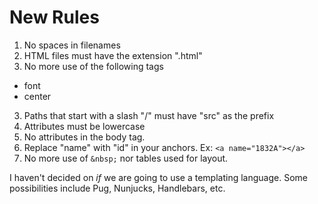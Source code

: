 # New Rules

1. No spaces in filenames
2. HTML files must have the extension ".html"
2. No more use of the following tags
  - font
  - center
3. Paths that start with a slash "/" must have "src" as the prefix
4. Attributes must be lowercase
5. No attributes in the body tag. 
6. Replace "name" with "id" in your anchors. Ex: `<a name="1832A"></a>`
7. No more use of `&nbsp;` nor tables used for layout.

I haven't decided on _if_ we are going to use a templating language. 
Some possibilities include Pug, Nunjucks, Handlebars, etc. 